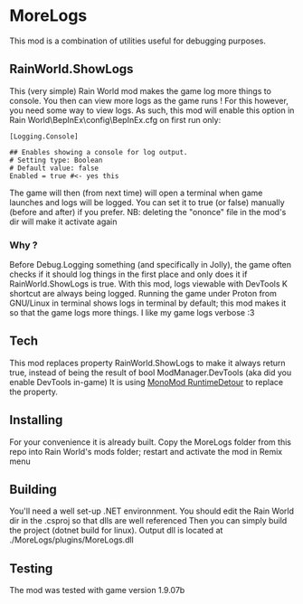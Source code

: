 # MoreLogs
This mod is a combination of utilities useful for debugging purposes.


## RainWorld.ShowLogs

This (very simple) Rain World mod makes the game log more things to console.
You then can view more logs as the game runs !
For this however, you need some way to view logs.
As such, this mod will enable this option in Rain World\BepInEx\config\BepInEx.cfg on first run only:
```
[Logging.Console]

## Enables showing a console for log output.
# Setting type: Boolean
# Default value: false
Enabled = true #<- yes this
```
The game will then (from next time) will open a terminal when game launches and logs will be logged.
You can set it to true (or false) manually (before and after) if you prefer.
NB: deleting the "ononce" file in the mod's dir will make it activate again


### Why ?
Before Debug.Logging something (and specifically in Jolly), the game often checks if it should log things in the first place and only does it if RainWorld.ShowLogs is true.
With this mod, logs viewable with DevTools K shortcut are always being logged.
Running the game under Proton from GNU/Linux in terminal shows logs in terminal by default; this mod makes it so that the game logs more things. I like my game logs verbose :3

## Tech
This mod replaces property RainWorld.ShowLogs to make it always return true, instead of being the result of bool ModManager.DevTools (aka did you enable DevTools in-game)
It is using [MonoMod RuntimeDetour](https://rainworldmodding.miraheze.org/wiki/MonoMod_RuntimeDetour) to replace the property.

## Installing
For your convenience it is already built.
Copy the MoreLogs folder from this repo into Rain World's mods folder; restart and activate the mod in Remix menu

## Building
You'll need a well set-up .NET environnment.
You should edit the Rain World dir in the .csproj so that dlls are well referenced
Then you can simply build the project (dotnet build for linux).
Output dll is located at ./MoreLogs/plugins/MoreLogs.dll

## Testing
The mod was tested with game version 1.9.07b

